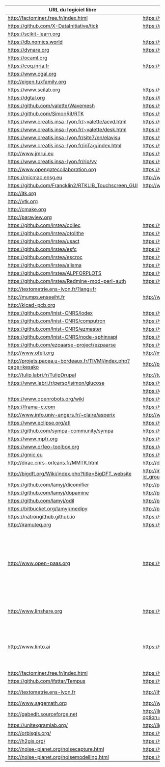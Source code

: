 | URL du logiciel libre                                            | URL du labo contributeur principal                                                  | Contexte                                                                                                                                                                |
|------------------------------------------------------------------|-------------------------------------------------------------------------------------|-------------------------------------------------------------------------------------------------------------------------------------------------------------------------|
| <http://factominer.free.fr/index.html>                           | <https://www.agrocampus-ouest.fr>                                                   |                                                                                                                                                                         |
| <https://github.com/X-DataInitiative/tick>                       | <https://portail.polytechnique.edu/datascience/fr>                                  |                                                                                                                                                                         |
| <https://scikit-learn.org>                                       |                                                                                     |                                                                                                                                                                         |
| <https://db.nomics.world>                                        | <https://www.cepremap.fr>                                                           |                                                                                                                                                                         |
| <https://dynare.org>                                             | <https://www.cepremap.fr>                                                           |                                                                                                                                                                         |
| <https://ocaml.org>                                              |                                                                                     |                                                                                                                                                                         |
| <https://coq.inria.fr>                                           | <https://www.inria.fr>                                                              |                                                                                                                                                                         |
| <https://www.cgal.org>                                           |                                                                                     |                                                                                                                                                                         |
| <http://eigen.tuxfamily.org>                                     |                                                                                     |                                                                                                                                                                         |
| <https://www.scilab.org>                                         | <https://www.inria.fr> (début)                                                      |                                                                                                                                                                         |
| <https://dgtal.org>                                              | <https://liris.cnrs.fr>                                                             |                                                                                                                                                                         |
| <https://github.com/valette/Wavemesh>                            | <https://www.creatis.insa-lyon.fr>                                                  |                                                                                                                                                                         |
| <https://github.com/SimonRit/RTK>                                | <https://www.creatis.insa-lyon.fr>                                                  |                                                                                                                                                                         |
| <https://www.creatis.insa-lyon.fr/~valette/acvd.html>            | <https://www.creatis.insa-lyon.fr>                                                  |                                                                                                                                                                         |
| <https://www.creatis.insa-lyon.fr/~valette/desk.html>            | <https://www.creatis.insa-lyon.fr>                                                  |                                                                                                                                                                         |
| <https://www.creatis.insa-lyon.fr/site7/en/elavisu>              | <https://www.creatis.insa-lyon.fr>                                                  |                                                                                                                                                                         |
| <https://www.creatis.insa-lyon.fr/inTag/index.html>              | <https://www.creatis.insa-lyon.fr>                                                  |                                                                                                                                                                         |
| <http://www.jmrui.eu>                                            | <https://www.creatis.insa-lyon.fr>                                                  |                                                                                                                                                                         |
| <https://www.creatis.insa-lyon.fr/rio/vv>                        | <https://www.creatis.insa-lyon.fr>                                                  |                                                                                                                                                                         |
| <http://www.opengatecollaboration.org>                           | <https://www.creatis.insa-lyon.fr>                                                  |                                                                                                                                                                         |
| <https://micmac.ensg.eu>                                         | <http://www.ensg.eu>                                                                |                                                                                                                                                                         |
| <https://github.com/Francklin2/RTKLIB_Touchscreen_GUI>           | <http://www.ensg.eu>                                                                |                                                                                                                                                                         |
| <http://itk.org>                                                 |                                                                                     |                                                                                                                                                                         |
| <http://vtk.org>                                                 |                                                                                     |                                                                                                                                                                         |
| <http://cmake.org>                                               |                                                                                     |                                                                                                                                                                         |
| <http://paraview.org>                                            |                                                                                     |                                                                                                                                                                         |
| <https://github.com/Irstea/collec>                               | <https://www.irstea.fr>                                                             |                                                                                                                                                                         |
| <https://github.com/Irstea/otolithe>                             | <https://www.irstea.fr>                                                             |                                                                                                                                                                         |
| <https://github.com/Irstea/usact>                                | <https://www.irstea.fr>                                                             |                                                                                                                                                                         |
| <https://github.com/Irstea/esfc>                                 | <https://www.irstea.fr>                                                             |                                                                                                                                                                         |
| <https://github.com/Irstea/escroc>                               | <https://www.irstea.fr>                                                             |                                                                                                                                                                         |
| <https://github.com/Irstea/alisma>                               | <https://www.irstea.fr>                                                             |                                                                                                                                                                         |
| <https://github.com/Irstea/ALPFORPLOTS>                          | <https://www.irstea.fr>                                                             |                                                                                                                                                                         |
| <https://github.com/Irstea/Redmine-mod-perl-auth>                | <https://www.irstea.fr>                                                             |                                                                                                                                                                         |
| <http://textometrie.ens-lyon.fr/?lang=fr>                        |                                                                                     |                                                                                                                                                                         |
| <http://mumps.enseeiht.fr>                                       | <http://www.enseeiht.fr>                                                            |                                                                                                                                                                         |
| <http://kicad-pcb.org>                                           |                                                                                     |                                                                                                                                                                         |
| <https://github.com/Inist-CNRS/lodex>                            | <https://www.inist.fr>                                                              |                                                                                                                                                                         |
| <https://github.com/Inist-CNRS/computron>                        | <https://www.inist.fr>                                                              |                                                                                                                                                                         |
| <https://github.com/Inist-CNRS/ezmaster>                         | <https://www.inist.fr>                                                              |                                                                                                                                                                         |
| <https://github.com/Inist-CNRS/node-sphinxapi>                   | <https://www.inist.fr>                                                              |                                                                                                                                                                         |
| <https://github.com/ezpaarse-project/ezpaarse>                   | <https://www.inist.fr>                                                              |                                                                                                                                                                         |
| <http://www.ofeli.org>                                           | <http://math.univ-bpclermont.fr>                                                    |                                                                                                                                                                         |
| <http://projets.pacea.u-bordeaux.fr/TIVMI/index.php?page=kesako> | <http://projets.pacea.u-bordeaux.fr/TIVMI>                                          |                                                                                                                                                                         |
| <http://tulip.labri.fr/TulipDrupal>                              | <http://tulip.labri.fr>                                                             |                                                                                                                                                                         |
| <https://www.labri.fr/perso/lsimon/glucose>                      | <https://www.labri.fr>                                                              |                                                                                                                                                                         |
|                                                                  | <https://github.com/CNRS-DSI-Dev>                                                   |                                                                                                                                                                         |
| <https://www.openrobots.org/wiki>                                | <https://www.laas.fr>                                                               |                                                                                                                                                                         |
| <https://frama-c.com>                                            | <https://www.inria.fr>, <http://www-list.cea.fr>                                    |                                                                                                                                                                         |
| <http://www.info.univ-angers.fr/~claire/asperix>                 | <http://www.info.univ-angers.fr>                                                    |                                                                                                                                                                         |
| <https://www.eclipse.org/atl>                                    | <https://www.imt-atlantique.fr>                                                     |                                                                                                                                                                         |
| <https://github.com/sympa-community/sympa>                       | <https://www.renater.fr>                                                            |                                                                                                                                                                         |
| <https://www.mpfr.org>                                           | <https://www.inria.fr>                                                              |                                                                                                                                                                         |
| <https://www.orfeo-toolbox.org>                                  | <https://cnes.fr>                                                                   |                                                                                                                                                                         |
| <https://gmic.eu>                                                | <https://www.ensicaen.fr>                                                           |                                                                                                                                                                         |
| <http://dirac.cnrs-orleans.fr/MMTK.html>                         | <http://dirac.cnrs-orleans.fr>                                                      |                                                                                                                                                                         |
| <http://bigdft.org/Wiki/index.php?title=BigDFT_website>          | <http://inac.cea.fr/Phocea/Vie_des_labos/Ast/ast_groupe.php?id_groupe=12>           |                                                                                                                                                                         |
| <https://github.com/lamyj/dicomifier>                            | <http://plateforme.icube.unistra.fr>                                                |                                                                                                                                                                         |
| <https://github.com/lamyj/dopamine>                              | <http://plateforme.icube.unistra.fr>                                                |                                                                                                                                                                         |
| <https://github.com/lamyj/odil>                                  | <http://plateforme.icube.unistra.fr>                                                |                                                                                                                                                                         |
| <https://bitbucket.org/lamyj/medipy>                             | <http://plateforme.icube.unistra.fr>                                                |                                                                                                                                                                         |
| <https://natrongithub.github.io>                                 | <https://www.inria.fr>                                                              |                                                                                                                                                                         |
| <http://iramuteq.org>                                            | <https://www.lerass.com>                                                            |                                                                                                                                                                         |
| <http://www.open-paas.org>                                       | <https://www.lix.polytechnique.fr>                                                  | Pilotage commun d'un PhD sur algorithme de résumé automatique depuis 2016, NLU/NLP<br> <http://www.loria.fr/fr> Equipe Coast depuis 2013 : sécurité, infrastructure P2P |
| <http://www.linshare.org>                                        | <https://www.inserm.fr>                                                             | Co créateur initial en 2007, expressions des features                                                                                                                   |
| <http://www.linto.ai>                                            | <https://www.irit.fr/recherches/SAMOVA/pagelinto.html>                              | Equipe SAMoVA de l'IRIT depuis 2018<br>Traitement de l'acquisition sonore, reconnaissance et traitement du langage                                                      |
| <http://factominer.free.fr/index.html>                           | <https://www.agrocampus-ouest.fr>                                                   |                                                                                                                                                                         |
| <https://github.com/ifsttar/Tempus>                              | <https://www.ifsttar.fr/accueil>                                                    |                                                                                                                                                                         |
| <http://textometrie.ens-lyon.fr>                                 | <http://ihrim.ens-lyon.fr>                                                          | Créateur et développeur                                                                                                                                                 |
| <http://www.sagemath.org>                                        | <http://www.u-psud.fr>, <http://www.lri.fr>                                         |                                                                                                                                                                         |
| <http://gabedit.sourceforge.net>                                 | <http://ilm.univ-lyon1.fr/index.php?option=com_content&view=article&catid=34&id=65> |                                                                                                                                                                         |
| <https://unitexgramlab.org/>                                     | <http://ligm.u-pem.fr/> |                                                                                                                                                                         |
| <http://orbisgis.org/>                                     | <https://www.labsticc.fr/> |                                                                                                                                                                         |
| <http://h2gis.org/>                                     | <https://www.labsticc.fr/> |                                                                                                                                                                         |
| <http://noise-planet.org/noisecapture.html>                                     | <https://www.labsticc.fr/>, <http://www.umrae.fr/> |                                                                                                                                                                         |
| <http://noise-planet.org/noisemodelling.html>                                     | <https://www.labsticc.fr/>, <http://www.umrae.fr/> |                                                                                                                                                                         |
